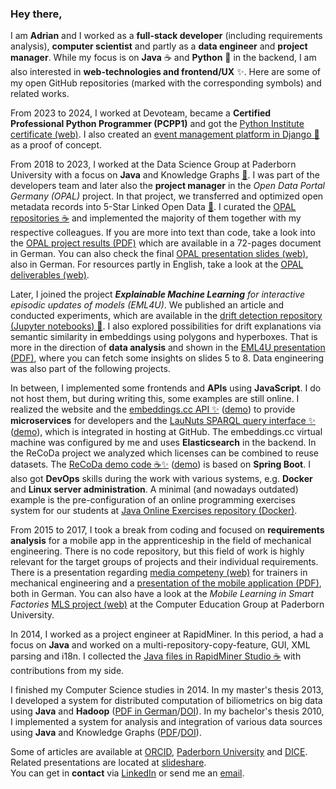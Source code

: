 ### Hey there,

I am **Adrian** and I worked as a **full-stack developer** (including requirements analysis), **computer scientist** and partly as a **data engineer** and **project manager**.
While my focus is on **Java** ☕ and **Python** 🐍 in the backend, I am also interested in **web-technologies and frontend/UX** ✨.
Here are some of my open GitHub repositories (marked with the corresponding symbols) and related works.

From 2023 to 2024, I worked at Devoteam, became a **Certified Professional Python Programmer (PCPP1)** and got the [Python Institute certificate (web)](https://verify.openedg.org/?id=bkLN.JUZr.VMOk).
I also created an [event management platform in Django 🐍](https://github.com/adibaba/django-events?tab=readme-ov-file#readme) as a proof of concept.

From 2018 to 2023, I worked at the Data Science Group at Paderborn University with a focus on **Java** and Knowledge Graphs [🤔](https://dice-research.org/news/2022-07-26_Learn-RDF/).
I was part of the developers team and later also the **project manager** in the *Open Data Portal Germany (OPAL)* project.
In that project, we transferred and optimized open metadata records into 5-Star Linked Open Data [🤔](https://5stardata.info/).
I curated the [OPAL repositories ☕](https://github.com/projekt-opal/doc#repositories) and implemented the majority of them together with my respective colleagues.
If you are more into text than code, take a look into the [OPAL project results (PDF)](https://arxiv.org/pdf/2105.03161.pdf) which are available in a 72-pages document in German.
You can also check the final [OPAL presentation slides (web)](https://projekt-opal.github.io/doc/final-presentation/Praesentation/), also in German.
For resources partly in English, take a look at the [OPAL deliverables (web)](https://github.com/projekt-opal/doc/tree/master/deliverables).

Later, I joined the project ***Explainable Machine Learning** for interactive episodic updates of models (EML4U)*.
We published an article and conducted experiments, which are available in the [drift detection repository (Jupyter notebooks) 🐍](https://github.com/EML4U/Drift-detector-comparison#readme).
I also explored possibilities for drift explanations via semantic similarity in embeddings using polygons and hyperboxes.
That is more in the direction of **data analysis** and shown in the [EML4U presentation (PDF)](https://eml4u.github.io/assets/img/EML4U_final_presentation.pdf), where you can fetch some insights on slides 5 to 8.
Data engineering was also part of the following projects.

In between, I implemented some frontends and **APIs** using **JavaScript**.
I do not host them, but during writing this, some examples are still online.
I realized the website and the [embeddings.cc API ✨](https://github.com/dice-group/embeddings.cc) ([demo](https://embeddings.cc/api)) to provide **microservices** for developers and the [LauNuts SPARQL query interface ✨](https://github.com/adibaba/LauNuts/tree/github.io) ([demo](https://adibaba.github.io/LauNuts/#sparql)), which is integrated in hosting at GitHub.
The embeddings.cc virtual machine was configured by me and uses **Elasticsearch** in the backend.
In the ReCoDa project we analyzed which licenses can be combined to reuse datasets.
The [ReCoDa demo code ☕✨](https://github.com/dice-group/ReCoDa/tree/demo/) ([demo](https://dice-research.org/ReCoDa)) is based on **Spring Boot**.
I also got **DevOps** skills during the work with various systems, e.g. **Docker** and **Linux server administration**.
A minimal (and nowadays outdated) example is the pre-configuration of an online programming exercises system for our students at [Java Online Exercises repository (Docker)](https://github.com/dice-group/JavaOnlineExercises).

From 2015 to 2017, I took a break from coding and focused on **requirements analysis** for a mobile app in the apprenticeship in the field of mechanical engineering.
There is no code repository, but this field of work is highly relevant for the target groups of projects and their individual requirements.
There is a presentation regarding [media competeny (web)](https://adibaba.github.io/MLS/Workshop-1/Praesentation) for trainers in mechanical engineering and a [presentation of the mobile application (PDF)](https://cs.uni-paderborn.de/fileadmin-eim/informatik/fg/ddi/Forschung/Projekte/MLS/MLS-Anwenderworkshop-2017.pdf), both in German.
You can also have a look at the *Mobile Learning in Smart Factories* [MLS project (web)](https://cs.uni-paderborn.de/ddi/forschungsprojekte/abgeschlossene-projekte/mls) at the Computer Education Group at Paderborn University.

In 2014, I worked as a project engineer at RapidMiner.
In this period, a had a focus on **Java** and worked on a multi-repository-copy-feature, GUI, XML parsing and i18n.
I collected the [Java files in RapidMiner Studio ☕](https://adibaba.github.io/rapidminer-studio/) with contributions from my side.

I finished my Computer Science studies in 2014.
In my master's thesis 2013, I developed a system for distributed computation of biliometrics on big data using **Java** and **Hadoop**
([PDF in German](https://digital.ub.uni-paderborn.de/download/pdf/2424565.pdf)/[DOI](https://doi.org/10.17619/UNIPB/1-88)).
In my bachelor's thesis 2010, I implemented a system for analysis and integration of various data sources using **Java** and Knowledge Graphs
([PDF](https://digital.ub.uni-paderborn.de/download/pdf/2424552.pdf)/[DOI](https://doi.org/10.17619/UNIPB/1-87)).

Some of articles are available at [ORCID](https://orcid.org/0000-0002-6575-807X), [Paderborn University](https://go.upb.de/wilke) and [DICE](https://dice-research.org/AdrianWilke).
Related presentations are located at [slideshare](https://de.slideshare.net/adrianwilke).  
You can get in **contact** via [LinkedIn](https://www.linkedin.com/in/adrianwilke/) or send me an [email](http://adrianwilke.de/).

<!--
https://github.com/dice-group/dice-website/blob/9534fe4d876b254509316ac3dfe5c6252dd2cda3/pages/news/2022-07-26_Learn-RDF.mdx
-->
